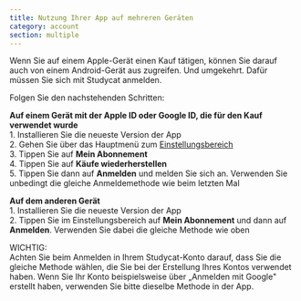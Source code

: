 ```yaml
---
title: Nutzung Ihrer App auf mehreren Geräten
category: account
section: multiple 
---
```

Wenn Sie auf einem Apple-Gerät einen Kauf tätigen, können Sie darauf auch von einem Android-Gerät aus zugreifen. Und umgekehrt. Dafür müssen Sie sich mit Studycat anmelden.


Folgen Sie den nachstehenden Schritten:


  
**Auf einem Gerät mit der Apple ID oder Google ID, die für den Kauf verwendet wurde**  
1\. Installieren Sie die neueste Version der App  
2\. Gehen Sie über das Hauptmenü zum [Einstellungsbereich](https://help.studycat.com/hc/en-us/articles/34518228622105)  
3\. Tippen Sie auf **Mein Abonnement**  
4\. Tippen Sie auf **Käufe wiederherstellen**  
5\. Tippen Sie dann auf **Anmelden** und melden Sie sich an. Verwenden Sie unbedingt die gleiche Anmeldemethode wie beim letzten Mal


  
**Auf dem anderen Gerät**  
1\. Installieren Sie die neueste Version der App  
2\. Tippen Sie im Einstellungsbereich auf **Mein Abonnement** und dann auf **Anmelden**. Verwenden Sie dabei die gleiche Methode wie oben  
  
WICHTIG:  
Achten Sie beim Anmelden in Ihrem Studycat-Konto darauf, dass Sie die gleiche Methode wählen, die Sie bei der Erstellung Ihres Kontos verwendet haben. Wenn Sie Ihr Konto beispielsweise über „Anmelden mit Google" erstellt haben, verwenden Sie bitte dieselbe Methode in der App.